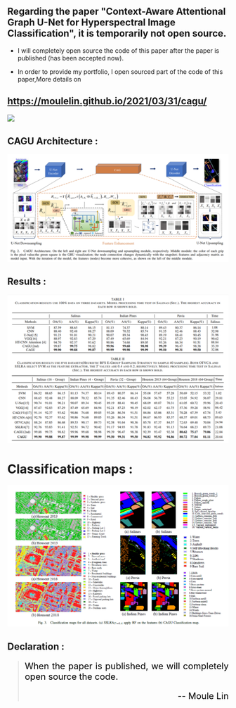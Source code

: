 ## Regarding the paper "Context-Aware Attentional Graph U-Net for Hyperspectral Image Classification", it is temporarily not open source. 

- I will completely open source the code of this paper after the paper is published (has been accepted now). 
  
- In order to provide my portfolio, I open sourced part of the code of this paper,More details on 
## https://moulelin.github.io/2021/03/31/cagu/
![](/images/3_1.jpg) 



 ## CAGU Architecture : 
 ![](/images/2_2.jpg) 

 ## Results : 
 ![](/images/2_3.jpg) 
  # Classification maps : 
 ![](/images/2_5.jpg) 


 
## Declaration : 
><p style="text-align:justify; text-justify:inter-ideograph;color:black;font-size:20px"> When the paper is published, we will completely open source the code.<br>
><p style="text-align:right;color:black;font-size:20px"> --&nbsp;Moule Lin 